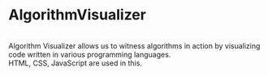 # AlgorithmVisualizer
<br>
Algorithm Visualizer allows us to witness algorithms in action by visualizing code written in various programming languages.
<br>
HTML, CSS, JavaScript are used in this.
